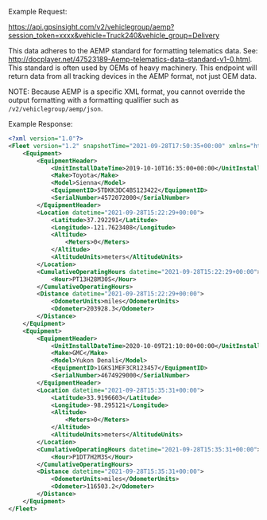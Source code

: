 Example Request:

https://api.gpsinsight.com/v2/vehiclegroup/aemp?session_token=xxxx&vehicle=Truck240&vehicle_group=Delivery

This data adheres to the AEMP standard for formatting telematics data. 
See: http://docplayer.net/47523189-Aemp-telematics-data-standard-v1-0.html. 
This standard is often used by OEMs of heavy machinery. 
This endpoint will return data from all tracking devices in the AEMP format, not just OEM data.

NOTE: Because AEMP is a specific XML format, you cannot override the output formatting with a formatting qualifier
such as `/v2/vehiclegroup/aemp/json`. 

Example Response:
```xml
<?xml version="1.0"?>
<Fleet version="1.2" snapshotTime="2021-09-28T17:50:35+00:00" xmlns="http://schemas.aemp.org/fleet">
    <Equipment>
        <EquipmentHeader>
            <UnitInstallDateTime>2019-10-10T16:35:00+00:00</UnitInstallDateTime>
            <Make>Toyota</Make>
            <Model>Sienna</Model>
            <EquipmentID>5TDKK3DC4BS123422</EquipmentID>
            <SerialNumber>4572072000</SerialNumber>
        </EquipmentHeader>
        <Location datetime="2021-09-28T15:22:29+00:00">
            <Latitude>37.292291</Latitude>
            <Longitude>-121.7623408</Longitude>
            <Altitude>
                <Meters>0</Meters>
            </Altitude>
            <AltitudeUnits>meters</AltitudeUnits>
        </Location>
        <CumulativeOperatingHours datetime="2021-09-28T15:22:29+00:00">
            <Hour>PT13H28M30S</Hour>
        </CumulativeOperatingHours>
        <Distance datetime="2021-09-28T15:22:29+00:00">
            <OdometerUnits>miles</OdometerUnits>
            <Odometer>203928.3</Odometer>
        </Distance>
    </Equipment>
    <Equipment>
        <EquipmentHeader>
            <UnitInstallDateTime>2020-10-09T21:10:00+00:00</UnitInstallDateTime>
            <Make>GMC</Make>
            <Model>Yukon Denali</Model>
            <EquipmentID>1GKS1MEF3CR123457</EquipmentID>
            <SerialNumber>4674929000</SerialNumber>
        </EquipmentHeader>
        <Location datetime="2021-09-28T15:35:31+00:00">
            <Latitude>33.9196603</Latitude>
            <Longitude>-98.295121</Longitude>
            <Altitude>
                <Meters>0</Meters>
            </Altitude>
            <AltitudeUnits>meters</AltitudeUnits>
        </Location>
        <CumulativeOperatingHours datetime="2021-09-28T15:35:31+00:00">
            <Hour>P1DT7H2M3S</Hour>
        </CumulativeOperatingHours>
        <Distance datetime="2021-09-28T15:35:31+00:00">
            <OdometerUnits>miles</OdometerUnits>
            <Odometer>116503.2</Odometer>
        </Distance>
    </Equipment>
</Fleet>
```
    